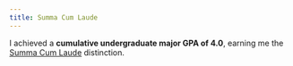 ```yaml
---
title: Summa Cum Laude
---
```


I achieved a <strong>cumulative undergraduate major GPA of 4.0</strong>, earning me the [Summa Cum Laude](https://catalogue.usc.edu/content.php?catoid=8&navoid=2120) distinction.